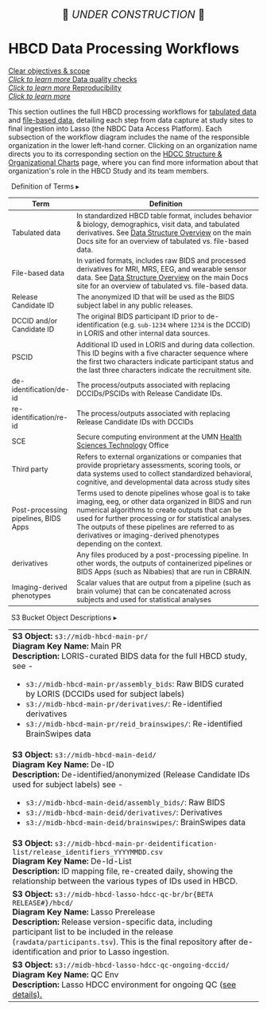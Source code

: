 <p style="text-align: center; font-size: 1.5em;">🚧 <i>UNDER CONSTRUCTION</i> 🚧 </p>

# HBCD Data Processing Workflows

<div class="pill-center">
  <a href="../../#clear-objectives-and-scope" target="_blank" class="pill-link-wrapper">
    <span class="pill-link">
      <span class="tooltip"><i class="fa-solid fa-bullseye" style="color: #6300d3;"></i><span class="tooltiptext">Clear objectives & scope<br><i>Click to learn more</i></span></span>
    </span>
  </a>
  <a href="../../#data-quality-checks" target="_blank" class="pill-link-wrapper">
      <span class="pill-link">
        <span class="tooltip">
          <i class="fa-solid fa-clipboard-check" style="color: #6300d3;"></i>
          <span class="tooltiptext">Data quality checks<br><i>Click to learn more</i></span>
        </span>
      </span>
  </a>
  <a href="../../#reproducibility" target="_blank" class="pill-link-wrapper">
    <span class="pill-link">
      <span class="tooltip">
        <i class="fa-solid fa-code-compare" style="color: #6300d3;"></i>
        <span class="tooltiptext">Reproducibility<br><i>Click to learn more</i></span>
      </span>
    </span>
  </a>
</div>

This section outlines the full HBCD processing workflows for [tabulated data](#tabulated-data) and [file-based data](#file-based-data), detailing each step from data capture at study sites to final ingestion into Lasso (the NBDC Data Access Platform). Each subsection of the workflow diagram includes the name of the responsible organization in the lower left-hand corner. Clicking on an organization name directs you to its corresponding section on the [HDCC Structure & Organizational Charts](../orgcharts.md) page, where you can find more information about that organization's role in the HBCD Study and its team members. 

<div id="def-terms" class="table-banner" onclick="toggleCollapse(this)">
  <span class="text-with-link">
  <span class="table-text"><i class="fas fa-book" style="margin-right: 6px; color: blue;"></i> Definition of Terms</span>
  <a class="anchor-link" href="#def-terms" title="Copy link">
    <i class="fa-solid fa-link"></i>
  </a>
  </span>
  <span class="arrow">▸</span>
</div>
<div class="table-collapsible-content">
<table style="width: 100%; border-collapse: collapse; table-layout: fixed; font-size: 14px;">
<thead>
  <tr>
    <th style="width: 10%;">Term</th>
    <th style="width: 90%;">Definition</th>
  </tr>
</thead>
<tbody>
  <tr>
    <td>Tabulated data</td>
    <td style="word-wrap: break-word; white-space: normal;">In standardized HBCD table format, includes behavior & biology, demographics, visit data, and tabulated derivatives. See <a href="https://docs.hbcdstudy.org/latest/datacuration/overview/">Data Structure Overview</a> on the main Docs site for an overview of tabulated vs. file-based data.</td>
  </tr>
  <tr>
    <td>File-based data</td>
    <td style="word-wrap: break-word; white-space: normal;">In varied formats, includes raw BIDS and processed derivatives for MRI, MRS, EEG, and wearable sensor data. See <a href="https://docs.hbcdstudy.org/latest/datacuration/overview/">Data Structure Overview</a> on the main Docs site for an overview of tabulated vs. file-based data.</td>
  </tr>
    <tr>
    <td>Release Candidate ID</td>
    <td style="word-wrap: break-word; white-space: normal;">The anonymized ID that will be used as the BIDS subject label in any public releases.</td>
    </tr>
    <tr>
    <td>DCCID and/or Candidate ID</td>
    <td style="word-wrap: break-word; white-space: normal;">The original BIDS participant ID prior to de-identification (e.g. <code>sub-1234</code> where <code>1234</code> is the DCCID) in LORIS and other internal data sources.</td>
    </tr>
    <tr>
    <td>PSCID</td>
    <td style="word-wrap: break-word; white-space: normal;">Additional ID used in LORIS and during data collection. This ID begins with a five character sequence where the first two characters indicate participant status and the last three characters indicate the recruitment site.</td>
    </tr>
    <tr>
    <td>de-identification/de-id</td>
    <td style="word-wrap: break-word; white-space: normal;">The process/outputs associated with replacing DCCIDs/PSCIDs with Release Candidate IDs.</td>
    </tr>
    <tr>
    <td>re-identification/re-id</td>
    <td style="word-wrap: break-word; white-space: normal;">The process/outputs associated with replacing Release Candidate IDs with DCCIDs</td>
    </tr>
    <tr>
    <td>SCE</td>
    <td style="word-wrap: break-word; white-space: normal;">Secure computing environment at the UMN <a href="../../orgcharts/#health-sciences-technology">Health Sciences Technology</a> Office</td>
    </tr>
    <tr>
    <td>Third party</td>
    <td style="word-wrap: break-word; white-space: normal;">Refers to external organizations or companies that provide proprietary assessments, scoring tools, or data systems used to collect standardized behavioral, cognitive, and developmental data across study sites</td>
    </tr>
    <tr>
    <td>Post-processing pipelines, BIDS Apps</td>
    <td style="word-wrap: break-word; white-space: normal;">Terms used to denote pipelines whose goal is to take imaging, eeg, or other data organized in BIDS and run numerical algorithms to create outputs that can be used for further processing or for statistical analyses. The outputs of these pipelines are referred to as derivatives or imaging-derived phenotypes depending on the context.</td>
    </tr>
    <tr>
    <td>derivatives</td>
    <td style="word-wrap: break-word; white-space: normal;">Any files produced by a post-processing pipeline. In other words, the outputs of containerized pipelines or BIDS Apps (such as Nibabies) that are run in CBRAIN.</td>
    </tr>
    <tr>
    <td>Imaging-derived phenotypes</td>
    <td style="word-wrap: break-word; white-space: normal;">Scalar values that are output from a pipeline (such as brain volume) that can be concatenated across subjects and used for statistical analyses</td>
    </tr>
    </tbody>
    </table>
</div>

<div id="def-s3" class="table-banner" onclick="toggleCollapse(this)">
  <span class="text-with-link">
  <span class="table-text"><i class="fas fa-book" style="margin-right: 6px; color: blue;"></i> S3 Bucket Object Descriptions</span>
  <a class="anchor-link" href="#def-s3" title="Copy link">
    <i class="fa-solid fa-link"></i>
  </a>
  </span>
  <span class="arrow">▸</span>
</div>
<div class="table-collapsible-content">
<table class="table-no-vertical-lines" style="width: 100%; border-collapse: collapse; table-layout: fixed;">
<tbody>
<tr>
  <td>
  <b>S3 Object:</b> <code>s3://midb-hbcd-main-pr/</code><br>
  <b>Diagram Key Name:</b> Main PR<br>
  <b>Description:</b> LORIS-curated BIDS data for the full HBCD study, see -<br>
  <ul>
    <li><code>s3://midb-hbcd-main-pr/assembly_bids</code>: Raw BIDS curated by LORIS (DCCIDs used for subject labels)</li>
    <li><code>s3://midb-hbcd-main-pr/derivatives/</code>: Re-identified derivatives</li>
    <li><code>s3://midb-hbcd-main-pr/reid_brainswipes/</code>: Re-identified BrainSwipes data</li>
  </ul>
  </td>
</tr>
<tr>
  <td>
  <b>S3 Object:</b> <code>s3://midb-hbcd-main-deid/</code><br>
  <b>Diagram Key Name:</b> De-ID<br>
  <b>Description:</b> De-identified/anonymized (Release Candidate IDs used for subject labels)  see -<br>
  <ul>
    <li><code>s3://midb-hbcd-main-deid/assembly_bids/</code>: Raw BIDS</li>
    <li><code>s3://midb-hbcd-main-deid/derivatives/</code>: Derivatives</li>
    <li><code>s3://midb-hbcd-main-deid/brainswipes/</code>: BrainSwipes data</li>
  </ul>
  </td>
</tr>
<tr>
  <td style="word-wrap: break-word; white-space: normal;">
  <b>S3 Object:</b> <code>s3://midb-hbcd-main-pr-deidentification-list/release_identifiers_YYYYMMDD.csv</code><br>
  <b>Diagram Key Name:</b> De-Id-List<br>
  <b>Description:</b> ID mapping file, re-created daily, showing the relationship between the various types of IDs used in HBCD.
  </td>
</tr>
<tr>
  <td style="word-wrap: break-word; white-space: normal;">
  <b>S3 Object:</b> <code>s3://midb-hbcd-lasso-hdcc-qc-br/br{BETA RELEASE#}/hbcd/</code><br>
  <b>Diagram Key Name:</b> Lasso Prerelease<br>
  <b>Description:</b> Release version-specific data, including participant list to be included in the release (<code>rawdata/participants.tsv</code>). This is the final repository after de-identification and prior to Lasso ingestion.
  </td>
</tr>
<tr>
  <td style="word-wrap: break-word; white-space: normal;">
  <b>S3 Object:</b> <code>s3://midb-hbcd-lasso-hdcc-qc-ongoing-dccid/</code><br>
  <b>Diagram Key Name:</b> QC Env<br>
  <b>Description:</b> Lasso HDCC environment for ongoing QC (<a href="#lasso-hdcc-qc-environment">see details).
  </td>
</tr>
</tbody>
</table>
</div>


<br>
